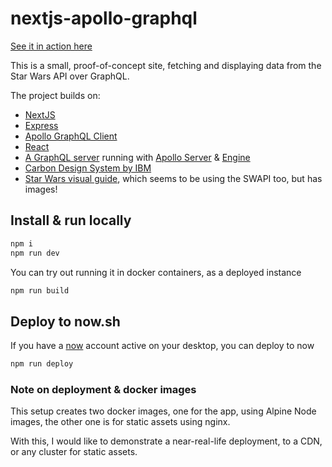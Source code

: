 # nextjs-apollo-graphql

[See it in action here](https://starwars-app-ettwujehho.now.sh/)

This is a small, proof-of-concept site, fetching and displaying data from the Star Wars API over GraphQL.

The project builds on:
- [NextJS](https://nextjs.org/)
- [Express](https://expressjs.com/)
- [Apollo GraphQL Client](https://www.apollographql.com/docs/react/)
- [React](https://reactjs.org/)
- [A GraphQL server](https://github.com/necccc/starwars-graphql) running with [Apollo Server](https://www.apollographql.com/server) & [Engine](https://www.apollographql.com/engine)
- [Carbon Design System by IBM](http://www.carbondesignsystem.com/)
- [Star Wars visual guide](https://starwars-visualguide.com/), which seems to be using the SWAPI too, but has images!






## Install & run locally

```bash
npm i
npm run dev
```

You can try out running it in docker containers, as a deployed instance

```bash
npm run build
```


## Deploy to now.sh
If you have a [now](https://zeit.co/now/) account active on your desktop, you can deploy to now

```bash
npm run deploy
```

### Note on deployment & docker images
This setup creates two docker images, one for the app, using Alpine Node images, the other one is for static assets using nginx.

With this, I would like to demonstrate a near-real-life deployment, to a CDN, or any cluster for static assets.
